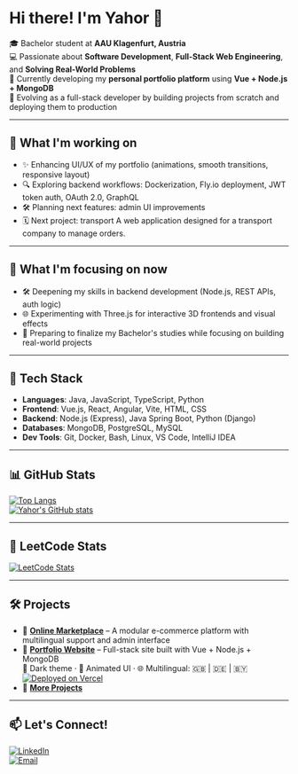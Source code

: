 # Hi there! I'm Yahor 👋

🎓 Bachelor student at **AAU Klagenfurt, Austria**  
💻 Passionate about **Software Development**, **Full-Stack Web Engineering**, and **Solving Real-World Problems**  
🚀 Currently developing my **personal portfolio platform** using **Vue + Node.js + MongoDB**  
🧠 Evolving as a full-stack developer by building projects from scratch and deploying them to production

---

## 📌 What I'm working on

- ✨ Enhancing UI/UX of my portfolio (animations, smooth transitions, responsive layout)  
- 🔍 Exploring backend workflows: Dockerization, Fly.io deployment, JWT token auth, OAuth 2.0, GraphQL  
- 🛠 Planning next features: admin UI improvements
- 🗓️ Next project: transport A web application designed for a transport company to manage orders.

---
## 📌 What I'm focusing on now

- 🛠 Deepening my skills in backend development (Node.js, REST APIs, auth logic)
- 🌐 Experimenting with Three.js for interactive 3D frontends and visual effects
- 🎯 Preparing to finalize my Bachelor's studies while focusing on building real-world projects
---

## 🧰 Tech Stack

- **Languages**: Java, JavaScript, TypeScript, Python  
- **Frontend**: Vue.js, React, Angular, Vite, HTML, CSS  
- **Backend**: Node.js (Express), Java Spring Boot, Python (Django)  
- **Databases**: MongoDB, PostgreSQL, MySQL  
- **Dev Tools**: Git, Docker, Bash, Linux, VS Code, IntelliJ IDEA

---

## 📊 GitHub Stats

[![Top Langs](https://github-readme-stats.vercel.app/api/top-langs/?username=yahorpaulson&layout=compact&theme=dark)](https://github.com/yahorpaulson/github-readme-stats)  
[![Yahor's GitHub stats](https://github-readme-stats.vercel.app/api?username=yahorpaulson&show_icons=true&theme=dark)](https://github.com/yahorpaulson/github-readme-stats)

---

## 🧠 LeetCode Stats

[![LeetCode Stats](https://leetcard.jacoblin.cool/yahorpaulson?theme=dark&font=Lexend)](https://leetcode.com/yahorpaulson)

---

## 🛠 Projects

- 📌 [**Online Marketplace**](https://github.com/yahorpaulson/online-marketplace) – A modular e-commerce platform with multilingual support and admin interface  
- 💼 [**Portfolio Website**](https://yahorpaulson.com) – Full-stack site built with Vue + Node.js + MongoDB  
  🌙 Dark theme · 🧠 Animated UI · 🌐 Multilingual: 🇬🇧 | 🇩🇪 | 🇧🇾  
  [![Deployed on Vercel](https://img.shields.io/badge/Live%20Site-Vercel-black?logo=vercel&style=flat)](https://yahorpaulson.com)  
- 🔗 [**More Projects**](https://github.com/yahorpaulson?tab=repositories)

---

## 📫 Let's Connect!

[![LinkedIn](https://img.shields.io/badge/LinkedIn-Profile-blue?logo=linkedin)](https://www.linkedin.com/in/yahor-siarheyeu-0a72a52a4)  
[![Email](https://img.shields.io/badge/Email-Contact%20Me-red?logo=gmail)](mailto:yahorforall@gmail.com)
